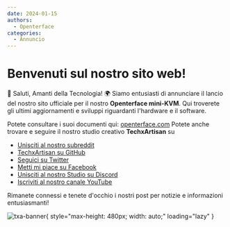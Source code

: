 ```yaml
---
date: 2024-01-15
authors:
  - Openterface
categories:
  - Annuncio
---
```


# Benvenuti sul nostro sito web!

👋 Saluti, Amanti della Tecnologia! 🌍 Siamo entusiasti di annunciare il lancio del nostro sito ufficiale per il nostro **Openterface mini-KVM**. Qui troverete gli ultimi aggiornamenti e sviluppi riguardanti l'hardware e il software.

<!-- more -->

Potete consultare i suoi documenti qui: [openterface.com](https://openterface.com)
Potete anche trovare e seguire il nostro studio creativo **TechxArtisan** su

* [Unisciti al nostro subreddit](https://www.reddit.com/r/Openterface_miniKVM/)
* [TechxArtisan su GitHub](https://github.com/TechxArtisanStudio/Openterface/discussions)
* [Seguici su Twitter](https://twitter.com/TechxArtisan)
* [Metti mi piace su Facebook](https://www.facebook.com/TechxArtisan)
* [Unisciti al nostro Studio su Discord](https://discord.gg/skfExqDD)
* [Iscriviti al nostro canale YouTube](https://youtube.com/@TechxArtisan)

Rimanete connessi e tenete d'occhio i nostri post per notizie e informazioni entusiasmanti!

![txa-banner](https://pbs.twimg.com/media/GD5IwIzaAAAZRwx?format=jpg&name=4096x4096){ style="max-height: 480px; width: auto;" loading="lazy" }
